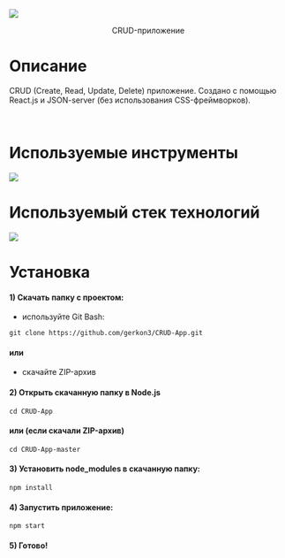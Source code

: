 <img src="https://user-images.githubusercontent.com/47634965/68453523-19f37b00-0239-11ea-8049-29b43adfffc0.png">
<p align="center">CRUD-приложение</p>
<h1>Описание</h1>
<p>CRUD (Create, Read, Update, Delete) приложение. Создано с помощью React.js и JSON-server (без использования CSS-фреймворков).</p>
<br>
<h1>Используемые инструменты</h1>
<img src="https://user-images.githubusercontent.com/47634965/68454533-48bf2080-023c-11ea-9915-4b6bc03cc335.png">
<br>
<h1>Используемый стек технологий</h1>
<img src="https://user-images.githubusercontent.com/47634965/68454272-748dd680-023b-11ea-9a69-6b7048ecac97.png">
<br>
<h1>Установка</h1>

#### 1) Скачать папку с проектом:
- используйте Git Bash:
```
git clone https://github.com/gerkon3/CRUD-App.git
```
#### или
- скачайте ZIP-архив
#### 2) Открыть скачанную папку в Node.js
```
cd CRUD-App
```
#### или (если скачали ZIP-архив)
```
cd CRUD-App-master
```
#### 3) Установить node_modules в скачанную папку:
```
npm install
```
#### 4) Запустить приложение:
```
npm start
```
#### 5) Готово!
